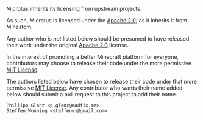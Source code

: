 Microtus inherits its licensing from upstream projects.

As such, Microtus is licensed under the
[Apache 2.0](licenses/apache_2_0.md); as it inherits it from Minestom.

Any author who is _not_ listed below should be presumed to have released their work
under the original [Apache 2.0](licenses/apache_2_0.md) license.

In the interest of promoting a better Minecraft platform for everyone, contributors
may choose to release their code under the more permissive [MIT License](licenses/MIT.md).

The authors listed below have chosen to release their code under that more permissive
[MIT License](licenses/MIT.md). Any contributor who wants their name added below
should submit a pull request to this project to add their name.

```text
Phillipp Glanz <p.glanz@madfix.me>
Steffen Wonning <steffenwx@gmail.com>
```
